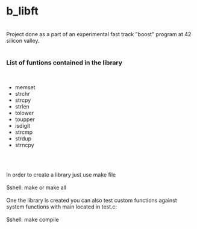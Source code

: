 # b_libft
<br>
Project done as a part of an experimental fast track "boost" program at 42 silicon valley.
<br><br>
<h3> List of funtions contained in the library </h3>
<br>
<ul>
<li> memset </li>
<li> strchr </li>
<li> strcpy </li>
<li> strlen </li>
<li> tolower </li>
<li> toupper </li>
<li> isdigit </li>
<li> strcmp </li> 
<li> strdup </li>
<li> strncpy </li>
 </ul>
<br><br>
<p>In order to create a library just use make file<br><br>$shell: make or make all <br><br>
One the library is created you can also test custom functions against system functions with main located in test.c: <br><br>$shell: make compile </p>
